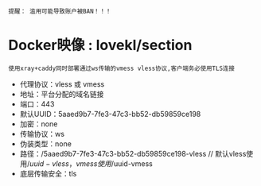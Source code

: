     提醒： 滥用可能导致账户被BAN！！！
#  Docker映像 : lovekl/section
    使用xray+caddy同时部署通过ws传输的vmess vless协议,客户端务必使用TLS连接

* 代理协议：vless 或 vmess
* 地址：平台分配的域名链接
* 端口：443
* 默认UUID：5aaed9b7-7fe3-47c3-bb52-db59859ce198
* 加密：none
* 传输协议：ws
* 伪装类型：none
* 路径：/5aaed9b7-7fe3-47c3-bb52-db59859ce198-vless // 默认vless使用/$uuid-vless，vmess使用/$uuid-vmess
* 底层传输安全：tls
